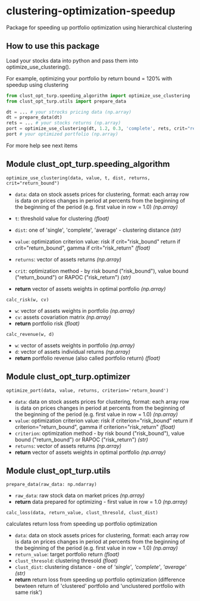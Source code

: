 # clustering-optimization-speedup
Package for speeding up portfolio optimization using hierarchical clustering

## How to use this package

Load your stocks data into python and pass them into optimize_use_clustering().

For example, optimizing your portfolio by return bound = 120% with speedup using clustering
```python
from clust_opt_turp.speeding_algorithm import optimize_use_clustering
from clust_opt_turp.utils import prepare_data

dt = ... # your strocks pricing data (np.array)
dt = prepare_data(dt)
rets = ... # your stocks returns (np.array)
port = optimize_use_clustering(dt, 1.2, 0.3, 'complete', rets, crit="return_bound")
port # your optimized portfolio (np.array)
```

For more help see next items

## Module clust_opt_turp.speeding_algorithm

```optimize_use_clustering(data, value, t, dist, returns, crit="return_bound")```
* `data`: data on stock assets prices for clustering,
    format: each array row is data on prices changes in period at percents from the beginning of the beginning of the period (e.g. first value in row = 1.0) _(np.array)_
* `t`: threshold value for clustering _(float)_
* `dist`: one of 'single', 'complete', 'average' - clustering distance _(str)_
* `value`: optimization criterion value:
        risk if crit="risk_bound"
        return if crit="return_bound",
        gamma if crit="risk_return" _(float)_
* `returns`: vector of assets returns _(np.array)_
* `crit`: optimization method - by risk bound ("risk_bound"), value bound ("return_bound") or RAPOC ("risk_return") _(str)_

* **return** vector of assets weights in optimal portfolio _(np.array)_

```calc_risk(w, cv)```
* `w`: vector of assets weights in portfolio _(np.array)_
* `cv`: assets covariation matrix _(np.array)_
* **return** portfolio risk _(float)_


```calc_revenue(w, d)```
* `w`: vector of assets weights in portfolio _(np.array)_
* `d`: vector of assets individual returns _(np.array)_
* **return** portfolio revenue (also called portfolio return)  _(float)_

## Module clust_opt_turp.optimizer

```optimize_port(data, value, returns, criterion='return_bound')```
* `data`: data on stock assets prices for clustering, format: each array row is data on prices changes in period at percents from the beginning of the beginning of the period (e.g. first value in row = 1.0) _(np.array)_
* `value`: optimization criterion value:
        risk if criterion="risk_bound"
        return if criterion="return_bound",
        gamma if criterion="risk_return" _(float)_
* `criterion`: optimization method - by risk bound ("risk_bound"), value bound ("return_bound") or RAPOC ("risk_return") _(str)_
* `returns`: vector of assets returns _(np.array)_
* **return** vector of assets weights in optimal portfolio _(np.array)_

## Module clust_opt_turp.utils
```prepare_data(raw_data: np.ndarray)```
* `raw_data`: raw stock data on market prices _(np.array)_
* **return** data prepared for optimizing - first value in row = 1.0 _(np.array)_

```calc_loss(data, return_value, clust_thresold, clust_dist)```

calculates return loss from speeding up portfolio optimization
* `data`: data on stock assets prices for clustering, format: each array row is data on prices changes in period at percents from the beginning of the beginning of the period (e.g. first value in row = 1.0) _(np.array)_
* `return_value`: target portfolio return _(float)_
* `clust_thresold`: clustering thresold _(float)_
* `clust_dist`: clustering distance - one of _'single'_, _'complete'_, _'average'_ _(str)_
* **return** return loss from speeding up portfolio optimization (difference bewteen return of 'clustered' portfolio and 'unclustered portfolio with same risk')
